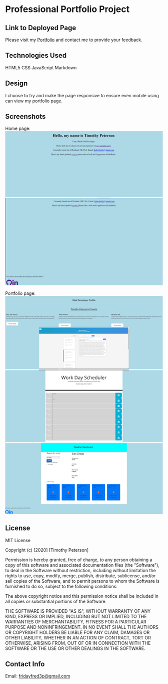# Professional Portfolio Project

## Link to Deployed Page
Please visit my [Portfolio]( https://fridayfred3p.github.io/Profile1/.) and contact me to provide your feedback.

## Technologies Used
HTML5
CSS
JavaScript
Markdown

## Design
I choose to try and make the page responsive to ensure even mobile using can view my portfolio page.

## Screenshots

Home page:
![Portfolio1](Assets\Portfoli1.PNG)
![Portfolio2](Assets\Portfoli2.PNG)

Portfolio page:
![Profile1](Assets\webprofile1.PNG)
![Profile2](Assets\webprofile2.PNG)
![Profile3](Assets\webprofile3.PNG)

## License

MIT License

Copyright (c) [2020] [Timothy Peterson]

Permission is hereby granted, free of charge, to any person obtaining a copy
of this software and associated documentation files (the "Software"), to deal
in the Software without restriction, including without limitation the rights
to use, copy, modify, merge, publish, distribute, sublicense, and/or sell
copies of the Software, and to permit persons to whom the Software is
furnished to do so, subject to the following conditions:

The above copyright notice and this permission notice shall be included in all
copies or substantial portions of the Software.

THE SOFTWARE IS PROVIDED "AS IS", WITHOUT WARRANTY OF ANY KIND, EXPRESS OR
IMPLIED, INCLUDING BUT NOT LIMITED TO THE WARRANTIES OF MERCHANTABILITY,
FITNESS FOR A PARTICULAR PURPOSE AND NONINFRINGEMENT. IN NO EVENT SHALL THE
AUTHORS OR COPYRIGHT HOLDERS BE LIABLE FOR ANY CLAIM, DAMAGES OR OTHER
LIABILITY, WHETHER IN AN ACTION OF CONTRACT, TORT OR OTHERWISE, ARISING FROM,
OUT OF OR IN CONNECTION WITH THE SOFTWARE OR THE USE OR OTHER DEALINGS IN THE
SOFTWARE.

## Contact Info

Email: [fridayfred3p@gmail.com](fridayfred3p@gmail.com)
